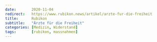 ```yaml
---
date:       2020-11-04
redirect:   https://www.rubikon.news/artikel/arzte-fur-die-freiheit
title:      Rubikon
subtitle:   "Ärzte für die Freiheit"
categories: [Medizin, Widerstand]
tags:       [rubikon, massnahmen]
---
```

